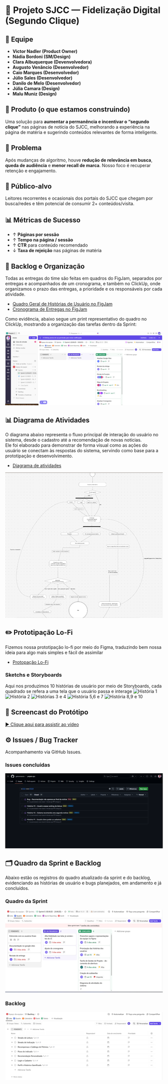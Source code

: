 # 📌 Projeto SJCC — Fidelização Digital (Segundo Clique)

## 👥 Equipe
- **Victor Nadler (Product Owner)** 
- **Nádia Bordoni (SM/Design)** 
- **Clara Albuquerque (Devenvolvedora)** 
- **Augusto Venâncio (Desenvolvedor)** 
- **Caio Marques (Desenvolvedor)**
- **Júlio Sales (Desenvolvedor)** 
- **Danilo de Melo (Desenvolvedor)** 
- **Júlia Camara (Design)** 
- **Malu Muniz (Design)** 

## 📰 Produto (o que estamos construindo)
Uma solução para **aumentar a permanência e incentivar o “segundo clique”** nas páginas de notícia do SJCC, melhorando a experiência na página de matéria e sugerindo conteúdos relevantes de forma inteligente.

## 🔎 Problema
Após mudanças de algoritmo, houve **redução de relevância em busca**, **queda de audiência** e **menor recall de marca**. Nosso foco é recuperar retenção e engajamento.


## 🎯 Público-alvo
Leitores recorrentes e ocasionais dos portais do SJCC que chegam por busca/redes e têm potencial de consumir 2+ conteúdos/visita.


## 📊 Métricas de Sucesso
- ↑ **Páginas por sessão**  
- ↑ **Tempo na página / sessão**  
- ↑ **CTR** para conteúdo recomendado  
- ↓ **Taxa de rejeição** nas páginas de matéria


## 📌 Backlog e Organização

Todas as entregas do time são feitas em quadros do FigJam, separados por entregas e acompanhados de um cronograma, e também no ClickUp, onde organizamos o prazo das entregas, a prioridade e os responsáveis por cada atividade.

- [Quadro Geral de Histórias de Usuário no FigJam](https://www.figma.com/board/W0RYzOMUy0OIylgtdrFQ3c/Quadro-Geral?node-id=488-3696&p=f&t=8X4nOILNXaKc3dhj-0) 
- [Cronograma de Entregas no FigJam](https://www.figma.com/board/W0RYzOMUy0OIylgtdrFQ3c/Quadro-Geral?node-id=30-113&p=f&t=8X4nOILNXaKc3dhj-0) 

Como evidência, abaixo segue um print representativo do quadro no ClickUp, mostrando a organização das tarefas dentro da Sprint:  

![Backlog ClickUp](./prints/backlog.png)


## 📊 Diagrama de Atividades

O diagrama abaixo representa o fluxo principal de interação do usuário no sistema, desde o cadastro até a recomendação de novas notícias.  
Ele foi elaborado para demonstrar de forma visual como as ações do usuário se conectam às respostas do sistema, servindo como base para a prototipação e desenvolvimento.
- [Diagrama de atividades](https://www.figma.com/board/W0RYzOMUy0OIylgtdrFQ3c/Quadro-Geral?node-id=662-2324&p=f&t=MPGOHOK1pskjaefL-0)

![Diagrama de atividades](./prints/diagrama.png)



## ✏️ Prototipação Lo-Fi

Fizemos nossa prototipação lo-fi por meio do Figma, traduzindo bem nossa ideia para algo mais simples e fácil de assimilar
- [Protopação Lo-Fi](https://www.figma.com/board/W0RYzOMUy0OIylgtdrFQ3c/Quadro-Geral?node-id=488-3699&p=f&t=5smKvGZQzuXuZdXC-0)


### Sketchs e Storyboards

Aqui nos produzimos 10 histórias de usuário por meio de Storyboards, cada quadrado se refera a uma tela que o usuário passa e interage
![História 1](.prints/historia1.png)
![História 2](.prints/historia2.png)
![Histórias 3 e 4](.prints/historia3e4.png)
![História 5,6 e 7](.prints/historia5e6e7.png)
![História 8,9 e 10](.prints/historia8e9e10.png)

## 🎥 Screencast do Protótipo

[▶️ Clique aqui para assistir ao vídeo](./prints/screencast-protipacao-lo-fi-dcqr9euvmp4_KGlfWkrq.mp4)



## ⚙️ Issues / Bug Tracker

Acompanhamento via GitHub Issues.

### Issues concluídas
![Issues fechadas](./prints/issues-closed.png)



## 🗂️ Quadro da Sprint e Backlog

Abaixo estão os registros do quadro atualizado da sprint e do backlog, evidenciando as histórias de usuário e bugs planejados, em andamento e já concluídos.

### Quadro da Sprint
![Sprint Board](./prints/sprint-board.png)

### Backlog
![Backlog(atualizado)](./prints/backlog-atualizado.png)


